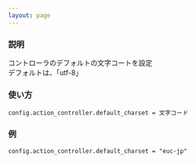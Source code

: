 ```yaml
---
layout: page
---
```

### 説明
コントローラのデフォルトの文字コートを設定  
デフォルトは、「utf-8」

### 使い方
    config.action_controller.default_charset = 文字コード

### 例
    config.action_controller.default_charset = "euc-jp"